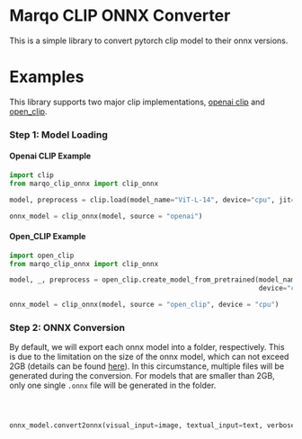 # Marqo CLIP ONNX Converter

This is a simple library to convert pytorch clip model to their onnx versions.


# Examples

This library supports two major clip implementations, [openai clip]() and [open_clip]().


### Step 1: Model Loading
#### Openai CLIP Example

```python
import clip
from marqo_clip_onnx import clip_onnx

model, preprocess = clip.load(model_name="ViT-L-14", device="cpu", jit=False)

onnx_model = clip_onnx(model, source = "openai")
```
#### Open_CLIP Example
```python
import open_clip
from marqo_clip_onnx import clip_onnx

model, _, preprocess = open_clip.create_model_from_pretrained(model_name="ViT-L-14", pretrained="laion400m_e32",
                                                              device="cpu")

onnx_model = clip_onnx(model, source = "open_clip", device = "cpu")
```
### Step 2: ONNX Conversion

By default, we will export each onnx model into a folder, respectively. 
This is due to the limitation on the size of the onnx model, which can not exceed 2GB (details can be found [here](https://github.com/onnx/onnx/blob/main/docs/ExternalData.md)).
In this circumstance, multiple files will be generated during the conversion. For models that are smaller than 2GB, only one single
`.onnx` file will be generated in the folder. 

```python



onnx_model.convert2onnx(visual_input=image, textual_input=text, verbose=True)

```